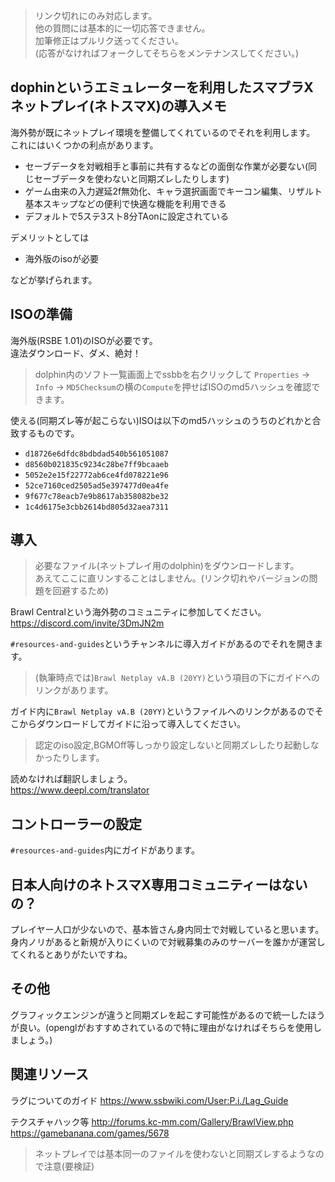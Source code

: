 > リンク切れにのみ対応します。  
> 他の質問には基本的に一切応答できません。  
> 加筆修正はプルリク送ってください。  
> (応答がなければフォークしてそちらをメンテナンスしてください。)

## dophinというエミュレーターを利用したスマブラXネットプレイ(ネトスマX)の導入メモ
海外勢が既にネットプレイ環境を整備してくれているのでそれを利用します。  
これにはいくつかの利点があります。
* セーブデータを対戦相手と事前に共有するなどの面倒な作業が必要ない(同じセーブデータを使わないと同期ズレしたりします)
* ゲーム由来の入力遅延2f無効化、キャラ選択画面でキーコン編集、リザルト基本スキップなどの便利で快適な機能を利用できる
* デフォルトで5ステ3スト8分TAonに設定されている


デメリットとしては
* 海外版のisoが必要

などが挙げられます。

## ISOの準備
海外版(RSBE 1.01)のISOが必要です。  
違法ダウンロード、ダメ、絶対！   

> dolphin内のソフト一覧画面上でssbbを右クリックして `Properties` -> `Info` -> `MD5Checksum`の横の`Compute`を押せばISOのmd5ハッシュを確認できます。

使える(同期ズレ等が起こらない)ISOは以下のmd5ハッシュのうちのどれかと合致するものです。
- `d18726e6dfdc8bdbdad540b561051087`
- `d8560b021835c9234c28be7ff9bcaaeb`
- `5052e2e15f22772ab6ce4fd078221e96`
- `52ce7160ced2505ad5e397477d0ea4fe`
- `9f677c78eacb7e9b8617ab358082be32`
- `1c4d6175e3cbb2614bd805d32aea7311`

## 導入
> 必要なファイル(ネットプレイ用のdolphin)をダウンロードします。  
> あえてここに直リンすることはしません。(リンク切れやバージョンの問題を回避するため)

Brawl Centralという海外勢のコミュニティに参加してください。   
https://discord.com/invite/3DmJN2m

`#resources-and-guides`というチャンネルに導入ガイドがあるのでそれを開きます。
> (執筆時点では)`Brawl Netplay vA.B (20YY)`という項目の下にガイドへのリンクがあります。

ガイド内に`Brawl Netplay vA.B (20YY)`というファイルへのリンクがあるのでそこからダウンロードしてガイドに沿って導入してください。
> 認定のiso設定,BGMOff等しっかり設定しないと同期ズレしたり起動しなかったりします。

読めなければ翻訳しましょう。  
https://www.deepl.com/translator


## コントローラーの設定
`#resources-and-guides`内にガイドがあります。

## 日本人向けのネトスマX専用コミュニティーはないの？
プレイヤー人口が少ないので、基本皆さん身内同士で対戦していると思います。  
身内ノリがあると新規が入りにくいので対戦募集のみのサーバーを誰かが運営してくれるとありがたいですね。

## その他
グラフィックエンジンが違うと同期ズレを起こす可能性があるので統一したほうが良い。(openglがおすすめされているので特に理由がなければそちらを使用しましょう。)

## 関連リソース
ラグについてのガイド
https://www.ssbwiki.com/User:P.i./Lag_Guide

テクスチャハック等
http://forums.kc-mm.com/Gallery/BrawlView.php
https://gamebanana.com/games/5678
> ネットプレイでは基本同一のファイルを使わないと同期ズレするようなので注意(要検証)

